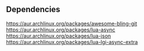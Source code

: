## Dependencies

https://aur.archlinux.org/packages/awesome-bling-git
https://aur.archlinux.org/packages/lua-async
https://aur.archlinux.org/packages/lua-json
https://aur.archlinux.org/packages/lua-lgi-async-extra
